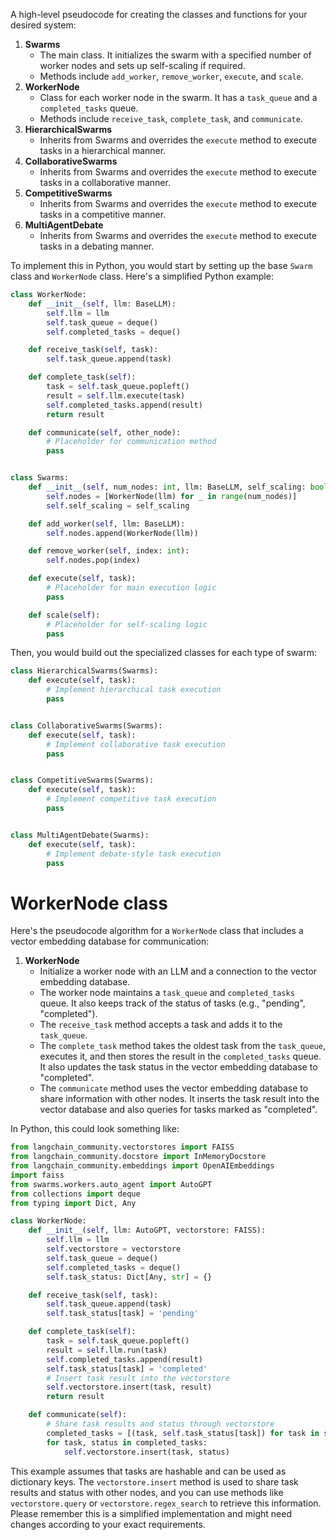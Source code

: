 A high-level pseudocode for creating the classes and functions for your desired system:

1. **Swarms**
    - The main class. It initializes the swarm with a specified number of worker nodes and sets up self-scaling if required. 
    - Methods include `add_worker`, `remove_worker`, `execute`, and `scale`.
2. **WorkerNode**
    - Class for each worker node in the swarm. It has a `task_queue` and a `completed_tasks` queue.
    - Methods include `receive_task`, `complete_task`, and `communicate`.
3. **HierarchicalSwarms**
    - Inherits from Swarms and overrides the `execute` method to execute tasks in a hierarchical manner.
4. **CollaborativeSwarms**
    - Inherits from Swarms and overrides the `execute` method to execute tasks in a collaborative manner.
5. **CompetitiveSwarms**
    - Inherits from Swarms and overrides the `execute` method to execute tasks in a competitive manner.
6. **MultiAgentDebate**
    - Inherits from Swarms and overrides the `execute` method to execute tasks in a debating manner.

To implement this in Python, you would start by setting up the base `Swarm` class and `WorkerNode` class. Here's a simplified Python example:

```python
class WorkerNode:
    def __init__(self, llm: BaseLLM):
        self.llm = llm
        self.task_queue = deque()
        self.completed_tasks = deque()

    def receive_task(self, task):
        self.task_queue.append(task)

    def complete_task(self):
        task = self.task_queue.popleft()
        result = self.llm.execute(task)
        self.completed_tasks.append(result)
        return result

    def communicate(self, other_node):
        # Placeholder for communication method
        pass


class Swarms:
    def __init__(self, num_nodes: int, llm: BaseLLM, self_scaling: bool):
        self.nodes = [WorkerNode(llm) for _ in range(num_nodes)]
        self.self_scaling = self_scaling

    def add_worker(self, llm: BaseLLM):
        self.nodes.append(WorkerNode(llm))

    def remove_worker(self, index: int):
        self.nodes.pop(index)

    def execute(self, task):
        # Placeholder for main execution logic
        pass

    def scale(self):
        # Placeholder for self-scaling logic
        pass
```

Then, you would build out the specialized classes for each type of swarm:

```python
class HierarchicalSwarms(Swarms):
    def execute(self, task):
        # Implement hierarchical task execution
        pass


class CollaborativeSwarms(Swarms):
    def execute(self, task):
        # Implement collaborative task execution
        pass


class CompetitiveSwarms(Swarms):
    def execute(self, task):
        # Implement competitive task execution
        pass


class MultiAgentDebate(Swarms):
    def execute(self, task):
        # Implement debate-style task execution
        pass
```


# WorkerNode class

Here's the pseudocode algorithm for a `WorkerNode` class that includes a vector embedding database for communication:

1. **WorkerNode**
    - Initialize a worker node with an LLM and a connection to the vector embedding database.
    - The worker node maintains a `task_queue` and `completed_tasks` queue. It also keeps track of the status of tasks (e.g., "pending", "completed").
    - The `receive_task` method accepts a task and adds it to the `task_queue`.
    - The `complete_task` method takes the oldest task from the `task_queue`, executes it, and then stores the result in the `completed_tasks` queue. It also updates the task status in the vector embedding database to "completed".
    - The `communicate` method uses the vector embedding database to share information with other nodes. It inserts the task result into the vector database and also queries for tasks marked as "completed".

In Python, this could look something like:

```python
from langchain_community.vectorstores import FAISS
from langchain_community.docstore import InMemoryDocstore
from langchain_community.embeddings import OpenAIEmbeddings
import faiss
from swarms.workers.auto_agent import AutoGPT
from collections import deque
from typing import Dict, Any

class WorkerNode:
    def __init__(self, llm: AutoGPT, vectorstore: FAISS):
        self.llm = llm
        self.vectorstore = vectorstore
        self.task_queue = deque()
        self.completed_tasks = deque()
        self.task_status: Dict[Any, str] = {}

    def receive_task(self, task):
        self.task_queue.append(task)
        self.task_status[task] = 'pending'

    def complete_task(self):
        task = self.task_queue.popleft()
        result = self.llm.run(task)
        self.completed_tasks.append(result)
        self.task_status[task] = 'completed'
        # Insert task result into the vectorstore
        self.vectorstore.insert(task, result)
        return result

    def communicate(self):
        # Share task results and status through vectorstore
        completed_tasks = [(task, self.task_status[task]) for task in self.task_queue if self.task_status[task] == 'completed']
        for task, status in completed_tasks:
            self.vectorstore.insert(task, status)
```

This example assumes that tasks are hashable and can be used as dictionary keys. The `vectorstore.insert` method is used to share task results and status with other nodes, and you can use methods like `vectorstore.query` or `vectorstore.regex_search` to retrieve this information. Please remember this is a simplified implementation and might need changes according to your exact requirements.